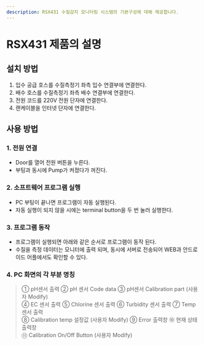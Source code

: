 ```yaml
---
description: RSX431 수질감지 모니터링 시스템의 기본구성에 대해 제공합니다.
---
```


# RSX431 제품의 설명

## 설치 방법 

1. 입수 공급 호스를 수질측정기 좌측 입수 연결부에 연결한다.
2. 배수 호스를 수질측정기 좌측 배수 연결부에 연결한다.
3. 전원 코드를 220V 전원 단자에 연결한다.
4. 랜케이블을 인터넷 단자에 연결한다.

## 사용 방법 

### 1. 전원 연결 

* Door를 열어 전원 버튼을 누른다.
* 부팅과 동시에 Pump가 켜졌다가 꺼진다.

### 2. 소프트웨어 프로그램 실행 

* PC 부팅이 끝나면 프로그램이 자동 실행된다.
* 자동 실행이 되지 않을 시에는 terminal button을 두 번 눌러 실행한다.

### 3. 프로그램 동작 

* 프로그램이 실행되면 아래와 같은 순서로 프로그램이 동작 된다.
* 수질을 측정 데이터는 모니터에 출력 되며, 동시에 서버로 전송되어 WEB과 안드로이드 어플에서도 확인할 수 있다.

### 4. PC 화면의 각 부분 명칭 

> ① pH센서 출력    ② pH 센서 Code data   ③ pH센서 Calibration part \(사용자 Modify\)  
> ④ EC 센서 출력   ⑤ Chlorine 센서 출력   ⑥ Turbidity 센서 출력   ⑦ Temp 센서 출력  
> ⑧ Calibration temp 설정값 \(사용자 Modify\)   ⑨ Error 출력창   ⑩ 현재 상태 출력창  
> ⑪ Calibration On/Off Button \(사용자 Modify\)



